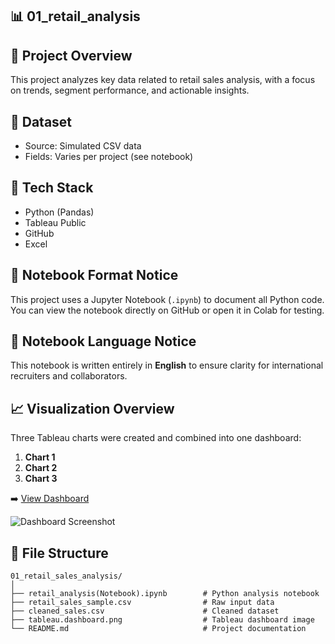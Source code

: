 ## 📊 01_retail_analysis

## 📌 Project Overview
This project analyzes key data related to retail sales analysis, with a focus on trends, segment performance, and actionable insights.

## 🧮 Dataset
- Source: Simulated CSV data
- Fields: Varies per project (see notebook)

## 🧰 Tech Stack
- Python (Pandas)
- Tableau Public
- GitHub
- Excel

## 📓 Notebook Format Notice
This project uses a Jupyter Notebook (`.ipynb`) to document all Python code.
You can view the notebook directly on GitHub or open it in Colab for testing.

## 📘 Notebook Language Notice
This notebook is written entirely in **English** to ensure clarity for international recruiters and collaborators.

## 📈 Visualization Overview
Three Tableau charts were created and combined into one dashboard:
1. **Chart 1**
2. **Chart 2**
3. **Chart 3**

➡️ [View Dashboard](https://public.tableau.com/app/profile/zheng.lyu6601/viz/GlobalRetailAnalysis_17487317429280/GlobalRetailAnalysis#1)

![Dashboard Screenshot](dashboard.png)

## 📁 File Structure

```
01_retail_sales_analysis/
│
├── retail_analysis(Notebook).ipynb        # Python analysis notebook
├── retail_sales_sample.csv                # Raw input data
├── cleaned_sales.csv                      # Cleaned dataset
├── tableau.dashboard.png                  # Tableau dashboard image
└── README.md                              # Project documentation
```
